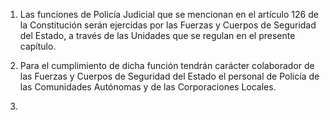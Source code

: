 1. Las funciones de Policía Judicial que se mencionan en el artículo 126 de la Constitución serán ejercidas por las Fuerzas y Cuerpos de Seguridad del Estado, a través de las Unidades que se regulan en el presente capítulo.

2. Para el cumplimiento de dicha función tendrán carácter colaborador de las Fuerzas y Cuerpos de Seguridad del Estado el personal de Policía de las Comunidades Autónomas y de las Corporaciones Locales.
3. 